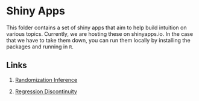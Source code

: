 # Shiny Apps

This folder contains a set of shiny apps that aim to help build intuition on various topics. Currently, we are hosting these on shinyapps.io. In the case that we have to take them down, you can run them locally by installing the packages and running in `R`.

## Links

1. [Randomization Inference](https://mixtape.shinyapps.io/Randomization-Inference/)

2. [Regression Discontinuity](https://mixtape.shinyapps.io/Regression-Discontinuity/)
